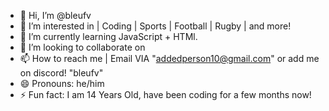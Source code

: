 - 👋 Hi, I’m @bleufv
- 👀 I’m interested in | Coding | Sports | Football | Rugby | and more!
- 🌱 I’m currently learning JavaScript + HTMl.
- 💞️ I’m looking to collaborate on 
- 📫 How to reach me | Email VIA "addedperson10@gmail.com" or add me on discord! "bleufv"
- 😄 Pronouns: he/him
- ⚡ Fun fact: I am 14 Years Old, have been coding for a few months now!

<!---
bleufv/bleufv is a ✨ special ✨ repository because its `README.md` (this file) appears on your GitHub profile.
You can click the Preview link to take a look at your changes.
--->
